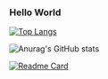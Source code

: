 ### Hello World

[![Top Langs](https://github-readme-stats.vercel.app/api/top-langs/?username=cookieukw&layout=compact&theme=dark)](https://github.com/anuraghazra/github-readme-stats)

![Anurag's GitHub stats](https://github-readme-stats.vercel.app/api?username=cookieukw&show_icons=true&stars,commits,prs,issues,contribs&theme=tokyonight)

[![Readme Card](https://github-readme-stats.vercel.app/api/pin/?username=cookieukw&repo=github-readme-stats)](https://github.com/anuraghazra/github-readme-stats)
